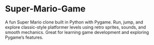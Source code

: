 # Super-Mario-Game
A fun Super Mario clone built in Python with Pygame. Run, jump, and explore classic-style platformer levels using retro sprites, sounds, and smooth mechanics. Great for learning game development and exploring Pygame’s features.
